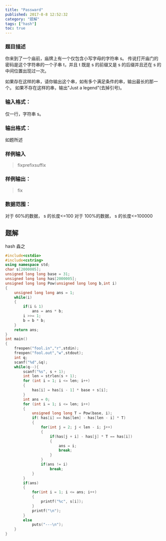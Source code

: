 ```yaml
---
title: "Passward"
published: 2017-8-8 12:52:32
category: "题解"
tags: ["hash"]
toc: true
---
```


### 题目描述
你来到了一个庙前，庙牌上有一个仅包含小写字母的字符串 s。
传说打开庙门的密码是这个字符串的一个子串 t，并且 t 既是 s 的前缀又是 s 的后缀并且还在 s 的中间位置出现过一次。
<!--more-->
如果存在这样的串，请你输出这个串，如有多个满足条件的串，输出最长的那一个。
如果不存在这样的串，输出"Just a legend"(去掉引号)。

### 输入格式：
仅一行，字符串 s。

### 输出格式：
如题所述

### 样例输入
>fixprefixsuffix  

### 样例输出：
>fix

### 数据范围：

对于 60%的数据， s 的长度<=100
对于 100%的数据， s 的长度<=100000


## 题解
hash 淼之

```c++
#include<cstdio>
#include<cstring>
using namespace std;
char s[2000005];
unsigned long long base = 31;
unsigned long long has[2000005];
unsigned long long Pow(unsigned long long b,int i)
{
    unsigned long long ans = 1;
    while(i)
    {
        if(i & 1)
            ans = ans * b;
        i >>= 1;
        b = b * b;
    }
    return ans;
}
int main()
{
    freopen("fool.in","r",stdin);
    freopen("fool.out","w",stdout);
    int q;
    scanf("%d",&q);
    while(q--){
        scanf("%s", s + 1);
        int len = strlen(s + 1);
        for (int i = 1; i <= len; i++)
        {
            has[i] = has[i - 1] * base + s[i];
        }
        int ans = 0;
        for (int i = 1; i <= len; i++)
        {
            unsigned long long T = Pow(base, i); 
            if( has[i] == has[len] - has[len - i] * T)
            {
                for(int j = 2; j < len - i; j++)
                {
                    if(has[j + i] - has[j] * T == has[i])
                    {
                        ans = i;
                        break;
                    }
                }
                if(ans != i)
                    break;
            }
        }
        if(ans)
        {
            for(int i = 1; i <= ans; i++)
            {
                printf("%c", s[i]);
            }
            printf("\n");
        }
        else 
            puts("---\n");
    }
}

```